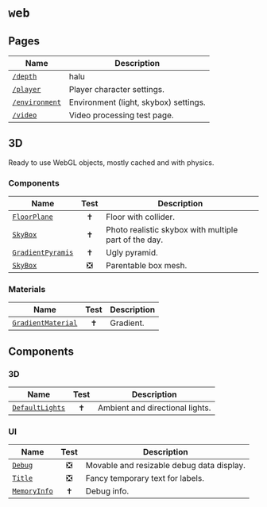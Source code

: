 # `web`

## Pages

| Name                                              | Description                           |
| ------------------------------------------------- | ------------------------------------- |
| [`/depth`](./src/pages/DepthPage.vue)             | halu                                  |
| [`/player`](./src/pages/PlayerPage.vue)           | Player character settings.            |
| [`/environment`](./src/pages/EnvironmentPage.vue) | Environment (light, skybox) settings. |
| [`/video`](./src/pages/VideoPage.vue)             | Video processing test page.           |

## 3D

Ready to use WebGL objects, mostly cached and with physics.

### Components

| Name                                                         |             Test              | Description                                           |
| ------------------------------------------------------------ | :---------------------------: | ----------------------------------------------------- |
| [`FloorPlane`](./src/3d/components/FloorPlane.ts)            |         :latin_cross:         | Floor with collider.                                  |
| [`SkyBox`](./src/3d/components/SkyBox.ts)                    |         :latin_cross:         | Photo realistic skybox with multiple part of the day. |
| [`GradientPyramis`](./src/3d/components/GradientPyramis.vue) |         :latin_cross:         | Ugly pyramid.                                         |
| [`SkyBox`](./src/3d/components/SkyBox.vue)                   | :negative_squared_cross_mark: | Parentable box mesh.                                  |

### Materials

| Name                                                         |     Test      | Description |
| ------------------------------------------------------------ | :-----------: | ----------- |
| [`GradientMaterial`](./src/3d/materials/GradientMaterial.ts) | :latin_cross: | Gradient.   |

## Components

### 3D

| Name                                             |     Test      | Description                     |
| ------------------------------------------------ | :-----------: | ------------------------------- |
| [`DefaultLights`](./src/components/ui/Debug.vue) | :latin_cross: | Ambient and directional lights. |

### UI

| Name                                               |             Test              | Description                               |
| -------------------------------------------------- | :---------------------------: | ----------------------------------------- |
| [`Debug`](./src/components/ui/Debug.vue)           | :negative_squared_cross_mark: | Movable and resizable debug data display. |
| [`Title`](./src/components/ui/Title.vue)           | :negative_squared_cross_mark: | Fancy temporary text for labels.          |
| [`MemoryInfo`](./src/components/ui/MemoryInfo.vue) |         :latin_cross:         | Debug info.                               |
